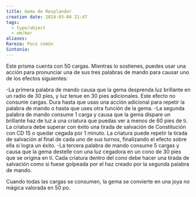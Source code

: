 ```yaml
---
title: Gema de Resplandor
creation date: 2024-03-04 21:47
tags:
  - type/object
  - om/mar
aliases: 
Rareza: Poco común
Sintonía:
---
```

Este prisma cuenta con 50 cargas. Mientras lo sostienes, puedes usar una acción para pronunciar una de sus tres palabras de mando para causar uno de los efectos siguientes:

-La primera palabra de mando causa que la gema desprenda luz brillante en un radio de 30 pies, y luz tenue en 30 pies adicionales. Este efecto no consume cargas. Dura hasta que usas una acción adicional para repetir la palabra de mando o hasta que uses otra función de la gema.
-La segunda palabra de mando consume 1 carga y causa que la gema dispare un brillante haz de luz a una criatura que puedas ver a menos de 60 pies de ti. La criatura debe superar con éxito una tirada de salvación de Constitución con CD 15 o quedar cegada por 1 minuto. La criatura puede repetir la tirada de salvación al final de cada uno de sus turnos, finalizando el efecto sobre ella si logra un éxito.
-La tercera palabra de mando consume 5 cargas y causa que la gema destelle con una luz cegadora en un cono de 30 pies que se origina en ti. Cada criatura dentro del cono debe hacer una tirada de salvación como si fuese golpeada por el haz creado por la segunda palabra de mando.

Cuando todas las cargas se consumen, la gema se convierte en una joya no mágica valorada en 50 po.